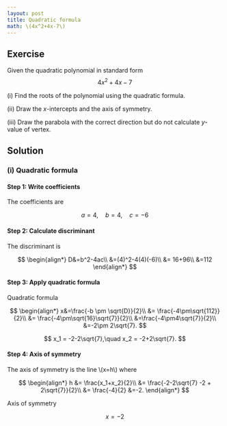 ```yaml
---
layout: post
title: Quadratic formula
math: \(4x^2+4x-7\)
---
```


## Exercise

Given the quadratic polynomial in standard form
$$
4x^2+4x-7
$$

(i) Find the roots of the polynomial using the quadratic formula.

(ii) Draw the *x*-intercepts and the axis of symmetry.

(iii) Draw the parabola with the correct direction but do not calculate *y*-value of vertex.

## Solution

### (i) Quadratic formula

#### Step 1: Write coefficients

The coefficients are

$$
a=4, \quad b=4,\quad c=-6
$$

#### Step 2: Calculate discriminant

The discriminant is

$$
\begin{align*}
D&=b^2-4ac\\
&=(4)^2-4(4)(-6)\\
&= 16+96\\
&=112
\end{align*}
$$

#### Step 3: Apply quadratic formula

Quadratic formula

$$
\begin{align*}
x&=\frac{-b \pm \sqrt{D}}{2}\\
&= \frac{-4\pm\sqrt{112}}{2}\\
&= \frac{-4\pm\sqrt{16}\sqrt{7}}{2}\\
&=\frac{-4\pm4\sqrt{7}}{2}\\
&=-2\pm 2\sqrt{7}.
$$

$$
x_1 = -2-2\sqrt{7},\quad x_2 = -2+2\sqrt{7}.
$$

#### Step 4: Axis of symmetry

The axis of symmetry is the line \\(x=h\\) where

$$
\begin{align*}
h &= \frac{x_1+x_2}{2}\\
&= \frac{-2-2\sqrt{7} -2 + 2\sqrt{7}}{2}\\
&= \frac{-4}{2}
&=-2.
\end{align*}
$$

Axis of symmetry

$$
x=-2
$$


